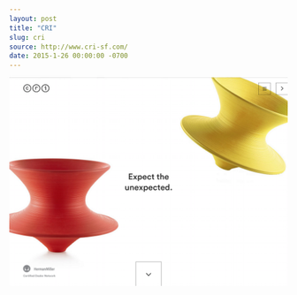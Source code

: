 ```yaml
---
layout: post
title: "CRI"
slug: cri
source: http://www.cri-sf.com/
date: 2015-1-26 00:00:00 -0700
---
```


<img src="/assets/img/screenshots/cri.jpg">
